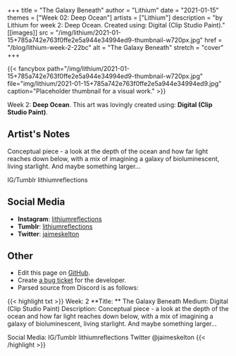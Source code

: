 +++
title =       "The Galaxy Beneath"
author =      "Lithium"
date =        "2021-01-15"
themes =      ["Week 02: Deep Ocean"]
artists =     ["Lithium"]
description = "by Lithium for week 2: Deep Ocean. Created using: Digital (Clip Studio Paint)."
[[images]]
              src = "/img/lithium/2021-01-15+785a742e763f0ffe2e5a944e34994ed9-thumbnail-w720px.jpg"
              href = "/blog/lithium-week-2-22bc"
              alt = "The Galaxy Beneath"
              stretch = "cover"
+++


{{< fancybox path="/img/lithium/2021-01-15+785a742e763f0ffe2e5a944e34994ed9-thumbnail-w720px.jpg" file="img/lithium/2021-01-15+785a742e763f0ffe2e5a944e34994ed9.jpg" caption="Placeholder thumbnail for a visual work." >}}


Week 2: **Deep Ocean**. This art was lovingly created using: **Digital (Clip Studio Paint)**.

## Artist's Notes

Conceptual piece - a look at the depth of the ocean and how far light reaches down below, with a mix of imagining a galaxy of bioluminescent, living starlight. And maybe something larger...

IG/Tumblr lithiumreflections

## Social Media

- **Instagram**: <a href='https://instagram.com/lithiumreflections' target='_blank'>lithiumreflections</a>
- **Tumblr**: <a href='https://lithiumreflections.tumblr.com' target='_blank'>lithiumreflections</a>
- **Twitter**: <a href='https://twitter.com/jaimeskelton' target='_blank'>jaimeskelton</a>

## Other

- Edit this page on [GitHub](https://github.com/teaminkling/web-refresh/edit/main/content/blog/lithium-week-2-22bc.md).
- Create [a bug ticket](https://github.com/teaminkling/web-refresh/issues/new?assignees=&labels=bug&template=problem-report.md&title=) for the developer.
- Parsed source from Discord is as follows:

{{< highlight txt >}}
Week: 2
**Title:  ** The Galaxy Beneath
Medium: Digital (Clip Studio Paint)
Description: Conceptual piece - a look at the depth of the ocean and how far light reaches down below, with a mix of imagining a galaxy of bioluminescent, living starlight. And maybe something larger...

Social Media: IG/Tumblr lithiumreflections Twitter @jaimeskelton
{{< /highlight >}}